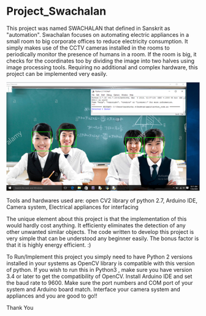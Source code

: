 # Project_Swachalan
This project was named SWACHALAN that defined in Sanskrit as "automation".
Swachalan focuses on automating electric appliances in a small room to big corporate offices to reduce electricity consumption. It simply makes use of the CCTV cameras installed in the rooms to periodically monitor the presence of humans in a room. If the room is big, it checks for the coordinates too by dividing the image into two halves using image processing tools. Requiring no additional and complex hardware, this project can be implemented very easily.

![](images/Screenshot%20(144).png)

Tools and hardwares used are:
open CV2 library of python 2.7,
Arduino IDE,
Camera system,
Electrical appliances for interfacing

The unique element about this project is that the implementation of this would hardly cost anything. It efficienty eliminates the detection of any other unwanted similar objects. The code written to develop this project is very simple that can be understood any beginner easily. The bonus factor is that it is highly energy efficient. :)

To Run/Implement this project you simply need to have Python 2 versions installed in your systems as OpenCV library is compatible with this version of python. If you wish to run this in Python3 , make sure you have version 3.4 or later to get the compatibility of OpenCV. Install Arduino IDE and set the baud rate to 9600. Make sure the port numbers and COM port of your system and Arduino board match. Interface your camera system and appliances and you are good to go!!

Thank You






